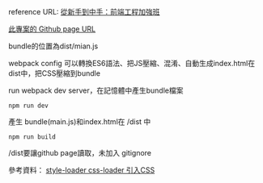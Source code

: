 reference URL: [從新手到中手：前端工程加強班](https://github.com/aszx87410/frontend-intermediate-course)

[此專案的 Github page URL](https://nicehorse06.github.io/practice-frontend-intermediate-course/dist/index.html)

bundle的位置為dist/mian.js

webpack config 可以轉換ES6語法、把JS壓縮、混淆、自動生成index.html在dist中，把CSS壓縮到bundle

run webpack dev server，在記憶體中產生bundle檔案
```
npm run dev
```

產生 bundle(main.js)和index.html在 /dist 中
```
npm run build
```

/dist要讓github page讀取，未加入 gitignore

參考資料：
[style-loader  css-loader 引入CSS](https://5xruby.tw/ja/posts/webpack-05)